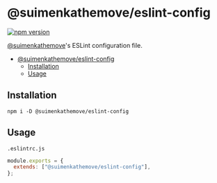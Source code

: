 # @suimenkathemove/eslint-config

[![npm version](https://badge.fury.io/js/@suimenkathemove%2Feslint-config.svg)](https://badge.fury.io/js/@suimenkathemove%2Feslint-config)

[@suimenkathemove](https://github.com/suimenkathemove)'s ESLint configuration file.

- [@suimenkathemove/eslint-config](#suimenkathemoveeslint-config)
  - [Installation](#installation)
  - [Usage](#usage)

## Installation

```shell
npm i -D @suimenkathemove/eslint-config
```

## Usage

`.eslintrc.js`

```js
module.exports = {
  extends: ["@suimenkathemove/eslint-config"],
};
```
